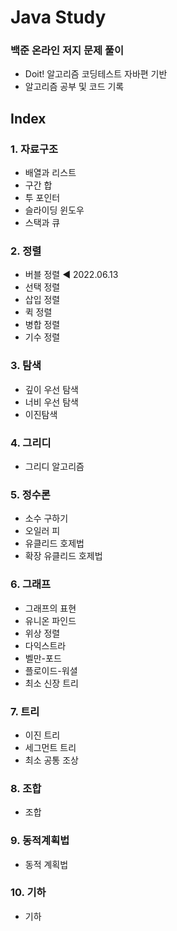 # Java Study
### 백준 온라인 저지 문제 풀이
- Doit! 알고리즘 코딩테스트 자바편 기반
- 알고리즘 공부 및 코드 기록

## Index
### 1. 자료구조
- 배열과 리스트
- 구간 합
- 투 포인터
- 슬라이딩 윈도우
- 스택과 큐

### 2. 정렬
- 버블 정렬 ◀ 2022.06.13
- 선택 정렬
- 삽입 정렬
- 퀵 정렬
- 병합 정렬
- 기수 정렬

### 3. 탐색
- 깊이 우선 탐색
- 너비 우선 탐색
- 이진탐색

### 4. 그리디
- 그리디 알고리즘

### 5. 정수론
- 소수 구하기
- 오일러 피
- 유클리드 호제법
- 확장 유클리드 호제법

### 6. 그래프
- 그래프의 표현
- 유니온 파인드
- 위상 정렬
- 다익스트라
- 벨만-포드
- 플로이드-워셜
- 최소 신장 트리

### 7. 트리
- 이진 트리
- 세그먼트 트리
- 최소 공통 조상

### 8. 조합
- 조합

### 9. 동적계획법
- 동적 계획법

### 10. 기하
- 기하
